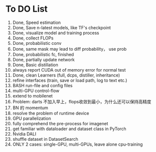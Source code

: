 # To DO List
1. Done, Speed estimation
2. Done, Save n-latest models, like TF's checkpoint
3. Done, visualize model and training process
4. Done, collect FLOPs
5. Done, probabilistic conv
6. Done, same mask may lead to diff probability， use prob
7. Done, probabilistic fc, finished
8. Done, partially update network
9. Done, Basic distillation
10. always report CUDA out of memory error for normal test
11. Done, clean Learners (full, dcps, distiller, inheritance)
12. refine interfaces (train, save or load path, log to text etc.)
13. BASH run-file and config files
14. multi-GPU control-flow
15. extend to mobilenet
16. Problem: darts 不加入早上，flops收敛到最小，为什么还可以保持高精度
17. BN 的 momentum
18. resolve the problem of runtime device
19. GPU parallelization  
20. fully comprehend the pre-process for imagenet
21. get familiar with dataloader and dataset class in PyTorch
22. Nvidia DALI
23. shuffle dataset in DatasetSearch
24. ONLY 2 cases: single-GPU, multi-GPUs, leave alone cpu-training
